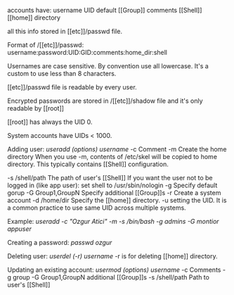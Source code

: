 accounts have:
username
UID
default [[Group]]
comments
[[Shell]]
[[home]] directory 

all this info stored in [[etc]]/passwd file.

Format of /[[etc]]/passwd:
username:password:UID:GID:comments:home_dir:shell

Usernames are case sensitive.
By convention use all lowercase.
It's a custom to use less than 8 characters.

[[etc]]/passwd file is readable by every user.

Encrypted passwords are stored in /[[etc]]/shadow file and it's only readable by [[root]]

[[root]] has always the UID 0.

System accounts have UIDs < 1000.

Adding user: *useradd (options) username*
-c Comment
-m Create the home directory
When you use -m, contents of /etc/skel will be copied to home directory. This typically contains [[Shell]] configuration.

-s /shell/path The path of user's [[Shell]]
If you want the user not to be logged in (like app user):
set shell to /usr/sbin/nologin
-g Specify default gorup
-G Group1,GroupN Specify additional [[Group]]s
-r Create a system account
-d /home/dir Specify the [[home]] directory.
-u setting the UID.
It is a common practice to use same UID across multiple systems.

Example:
*useradd -c "Ozgur Atici" -m -s /bin/bash -g admins -G montior appuser*


Creating a password:
*passwd ozgur*

Deleting user: *userdel (-r) username*
-r is for deleting [[home]] directory.

Updating an existing account: *usermod (options) username*
-c Comments
-g group
-G Group1,GroupN additional [[Group]]s
-s /shell/path Path to user's [[Shell]]